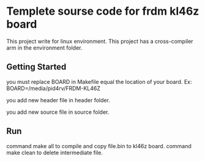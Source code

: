 # Templete sourse code for frdm kl46z board

This project write for linux environment.
This project has a cross-compiler arm in the environment folder.

## Getting Started

you must replace BOARD in Makefile equal the location of your board. 
Ex: BOARD=/media/pid4rv/FRDM-KL46Z

you add new header file in header folder.

you add new source file in source folder.


## Run 

command make all to compile and copy file.bin to kl46z board.
command make clean to delete intermediate file.
